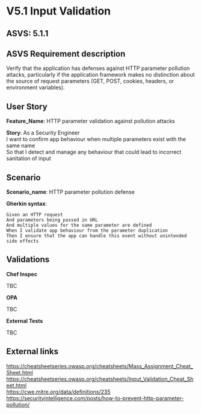 # V5.1 Input Validation

## ASVS: 5.1.1

## ASVS Requirement description

Verify that the application has defenses against HTTP parameter
pollution attacks, particularly if the application framework
makes no distinction about the source of request parameters 
(GET, POST, cookies, headers, or environment variables).

## User Story

**Feature_Name**: HTTP parameter validation against pollution attacks

**Story**:
As a Security Engineer\
I want to confirm app behaviour when multiple parameters exist with the
same name\
So that I detect and manage any behaviour that could lead to incorrect
sanitation of input

## Scenario

**Scenario_name**: HTTP parameter pollution defense

**Gherkin syntax**:

```gherkin
Given an HTTP request
And parameters being passed in URL
And multiple values for the same parameter are defined
When I validate app behaviour from the parameter duplication
Then I ensure that the app can handle this event without unintended side effects
```

## Validations

**Chef Inspec**

TBC

**OPA**

TBC

**External Tests**

TBC

## External links

<https://cheatsheetseries.owasp.org/cheatsheets/Mass_Assignment_Cheat_Sheet.html> \
<https://cheatsheetseries.owasp.org/cheatsheets/Input_Validation_Cheat_Sheet.html> \
<https://cwe.mitre.org/data/definitions/235> \
<https://securityintelligence.com/posts/how-to-prevent-http-parameter-pollution/>
